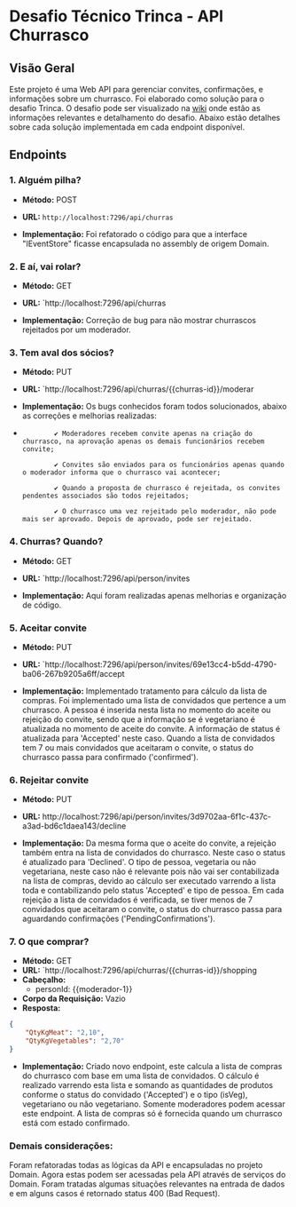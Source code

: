 # Desafio Técnico Trinca - API Churrasco

## Visão Geral

Este projeto é uma Web API para gerenciar convites, confirmações, e informações sobre um churrasco. 
Foi elaborado como solução para o desafio Trinca. O desafio pode ser visualizado na [wiki](https://github.com/trinca137/trinca-challenge/wiki/Comece-por-aqui) onde estão as informações relevantes e detalhamento do desafio.
Abaixo estão detalhes sobre cada solução implementada em cada endpoint disponível.

## Endpoints

### 1. **Alguém pilha?**
- **Método:** POST
- **URL:** `http://localhost:7296/api/churras`
  
- **Implementação:** Foi refatorado o código para que a interface "IEventStore" ficasse encapsulada no assembly de origem Domain.
  
### 2. E aí, vai rolar?
- **Método:** GET
- **URL:** `http://localhost:7296/api/churras
  
- **Implementação:** Correção de bug para não mostrar churrascos rejeitados por um moderador.
  
### 3. Tem aval dos sócios?
- **Método:** PUT
- **URL:** `http://localhost:7296/api/churras/{{churras-id}}/moderar

- **Implementação:** Os bugs conhecidos foram todos solucionados, abaixo as correções e melhorias realizadas:
- 
              ✔️ Moderadores recebem convite apenas na criação do churrasco, na aprovação apenas os demais funcionários recebem convite;
  
              ✔️ Convites são enviados para os funcionários apenas quando o moderador informa que o churrasco vai acontecer;
  
              ✔️ Quando a proposta de churrasco é rejeitada, os convites pendentes associados são todos rejeitados;
  
              ✔️ O churrasco uma vez rejeitado pelo moderador, não pode mais ser aprovado. Depois de aprovado, pode ser rejeitado.
  
### 4. Churras? Quando?
- **Método:** GET
- **URL:** `http://localhost:7296/api/person/invites

- **Implementação:** Aqui foram realizadas apenas melhorias e organização de código.
  
### 5. Aceitar convite
- **Método:** PUT
- **URL:** `http://localhost:7296/api/person/invites/69e13cc4-b5dd-4790-ba06-267b9205a6ff/accept

- **Implementação:** Implementado tratamento para cálculo da lista de compras. Foi implementado uma lista de convidados que pertence a um churrasco. A pessoa é inserida nesta lista no momento do aceite ou rejeição do convite, sendo que a informação se é vegetariano é atualizada no momento de aceite do convite.
            A informação de status é atualizada para 'Accepted' neste caso. Quando a lista de convidados tem 7 ou mais convidados que aceitaram o convite, o status do churrasco passa para confirmado ('confirmed').
  
### 6. Rejeitar convite
- **Método:** PUT
- **URL:** http://localhost:7296/api/person/invites/3d9702aa-6f1c-437c-a3ad-bd6c1daea143/decline

- **Implementação:** Da mesma forma que o aceite do convite, a rejeição também entra na lista de convidados do churrasco. Neste caso o status é atualizado para 'Declined'. O tipo de pessoa, vegetaria ou não vegetariana, neste caso não é relevante pois não vai ser contabilizada na lista de compras, devido ao cálculo ser executado varrendo a lista toda e contabilizando pelo status 'Accepted' e tipo de pessoa. Em cada rejeição a lista de convidados é verificada, se tiver menos de 7 convidados que aceitaram o convite, o status do churrasco passa para aguardando confirmações ('PendingConfirmations').
  
### 7. O que comprar?
- **Método:** GET
- **URL:** `http://localhost:7296/api/churras/{{churras-id}}/shopping
- **Cabeçalho:** 
  - personId: {{moderador-1}}
- **Corpo da Requisição:** Vazio
- **Resposta:** 
```json
{
    "QtyKgMeat": "2,10",
    "QtyKgVegetables": "2,70"
}
```

- **Implementação:** Criado novo endpoint, este calcula a lista de compras do churrasco com base em uma lista de convidados. O cálculo é realizado varrendo esta lista e somando as quantidades de produtos conforme o status do convidado ('Accepted') e o tipo (isVeg), vegetariano ou não vegetariano. Somente moderadores podem acessar este endpoint. A lista de compras só é fornecida quando um churrasco está com estado confirmado.

### Demais considerações:

Foram refatoradas todas as lógicas da API e encapsuladas no projeto Domain. Agora estas podem ser acessadas pela API através de serviços do Domain. 
Foram tratadas algumas situações relevantes na entrada de dados e em alguns casos é retornado status 400 (Bad Request).



